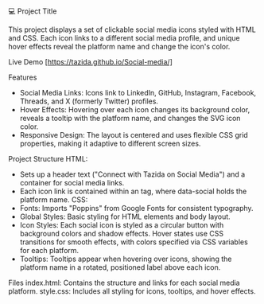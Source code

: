 💻 Project Title

This project displays a set of clickable social media icons styled with HTML and CSS. Each icon links to a different social media profile, and unique hover effects reveal the platform name and change the icon's color.

Live Demo [https://tazida.github.io/Social-media/]

Features
- Social Media Links: Icons link to LinkedIn, GitHub, Instagram, Facebook, Threads, and X (formerly Twitter) profiles.
- Hover Effects: Hovering over each icon changes its background color, reveals a tooltip with the platform name, and changes the SVG icon color.
- Responsive Design: The layout is centered and uses flexible CSS grid properties, making it adaptive to different screen sizes.

Project Structure
HTML:
- Sets up a header text ("Connect with Tazida on Social Media") and a container for social media links.
- Each icon link is contained within an <a> tag, where data-social holds the platform name.
CSS:
- Fonts: Imports "Poppins" from Google Fonts for consistent typography.
- Global Styles: Basic styling for HTML elements and body layout.
- Icon Styles: Each social icon is styled as a circular button with background colors and shadow effects. Hover states use CSS transitions for smooth effects, with colors specified via CSS variables for each platform.
- Tooltips: Tooltips appear when hovering over icons, showing the platform name in a rotated, positioned label above each icon.
  
Files
index.html: Contains the structure and links for each social media platform.
style.css: Includes all styling for icons, tooltips, and hover effects.
